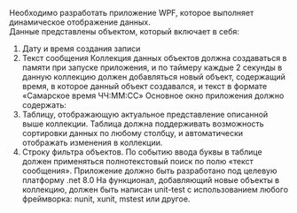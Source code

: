Необходимо разработать приложение WPF, которое выполняет динамическое отображение 
данных.  
Данные представлены объектом, который включает в себя: 
1.  Дату и время создания записи 
2.  Текст сообщения 
Коллекция данных объектов должна создаваться в памяти при запуске приложения, и по 
таймеру каждые 2 секунды в данную коллекцию должен добавляться новый объект, 
содержащий время, в которое данный объект создавался, и текст в формате «Самарское 
время ЧЧ:ММ:СС» 
Основное окно приложения должно содержать: 
1.  Таблицу, отображающую актуальное представление описанной выше коллекции. Таблица 
должна поддерживать возможность сортировки данных по любому столбцу, и автоматически 
отображать изменения в коллекции. 
2.  Строку фильтра объектов. По событию ввода буквы в таблице должен применяться 
полнотекстовый поиск по полю «текст сообщения». 
Приложение должно быть разработано под целевую платформу .net 8.0 
На функционал, добавляющий новые объекты в коллекцию, должен быть написан unit-test с 
использованием любого фреймворка: nunit, xunit, mstest или другое. 